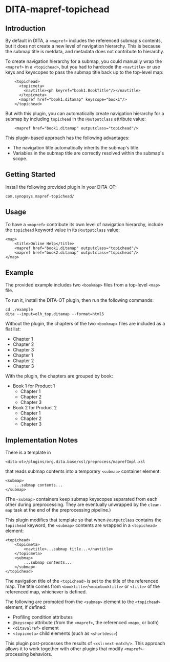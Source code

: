# DITA-mapref-topichead

## Introduction

By default in DITA, a `<mapref>` includes the referenced submap's contents, but it does not create a new level of navigation hierarchy. This is because the submap title is metdata, and metadata does not contribute to hierarchy.

To create navigation hierarchy for a submap, you could manually wrap the `<mapref>` in a `<topichead>`, but you had to hardcode the `<navtitle>` or use keys and keyscopes to pass the submap title back up to the top-level map:

```
    <topichead>
      <topicmeta>
        <navtitle><ph keyref="book1.BookTitle"/></navtitle>
      </topicmeta>
      <mapref href="book1.ditamap" keyscope="book1"/>
    </topichead>
```

But with this plugin, you can automatically create navigation hierarchy for a submap by including `topichead` in the `@outputclass` attribute value:

```
    <mapref href="book1.ditamap" outputclass="topichead"/>
```

This plugin-based approach has the following advantages:

- The navigation title automatically inherits the submap's title.
- Variables in the submap title are correctly resolved within the submap's scope.

## Getting Started

Install the following provided plugin in your DITA-OT:

```
com.synopsys.mapref-topichead/
```

## Usage

To have a `<mapref>` contribute its own level of navigation hierarchy, include the `topichead` keyword value in its `@outputclass` value:

```
<map>
    <title>Online Help</title>
    <mapref href="book1.ditamap" outputclass="topichead"/>
    <mapref href="book2.ditamap" outputclass="topichead"/>
</map>
```

## Example

The provided example includes two `<bookmap>` files from a top-level `<map>` file.

To run it, install the DITA-OT plugin, then run the following commands:

```
cd ./example
dita --input=olh_top.ditamap --format=html5
```

Without the plugin, the chapters of the two `<bookmap>` files are included as a flat list:

- Chapter 1
- Chapter 2
- Chapter 3
- Chapter 1
- Chapter 2
- Chapter 3

With the plugin, the chapters are grouped by book:

- Book 1 for Product 1
  - Chapter 1
  - Chapter 2
  - Chapter 3
- Book 2 for Product 2
  - Chapter 1
  - Chapter 2
  - Chapter 3

## Implementation Notes

There is a template in

    <dita-ot>/plugins/org.dita.base/xsl/preprocess/maprefImpl.xsl

that reads submap contents into a temporary `<submap>` container element:

```
<submap>
    ...submap contents...
</submap>
```

(The `<submap>` containers keep submap keyscopes separated from each other during preprocessing. They are eventually unwrapped by the `clean-map` task at the end of the preprocessing pipeline.)

This plugin modifies that template so that when `@outputclass` contains the `topichead` keyword, the `<submap>` contents are wrapped in a `<topichead>` element:

```
<topichead>
    <topicmeta>
        <navtitle>...submap title...</navtitle>
    </topicmeta>
    <submap>
        ...submap contents...
    </submap>
</topichead>
```

The navigation title of the `<topichead>` is set to the title of the referenced map. The title comes from `<booktitle>`/`<mainbooktitle>` or `<title>` of the referenced map, whichever is defined.

The following are promoted from the `<submap>` element to the `<topichead>` element, if defined:

- Profiling condition attributes
- `@keyscope` attribute (from the `<mapref>`, the referenced `<map>`, or both)
- `<ditavalref>` element
- `<topicmeta>` child elements (such as `<shortdesc>`)

This plugin post-processes the results of `<xsl:next-match/>`. This approach allows it to work together with other plugins that modify `<mapref>`-processing behaviors.
